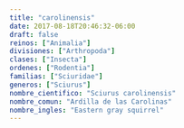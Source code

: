 ```yaml
---
title: "carolinensis"
date: 2017-08-18T20:46:32-06:00
draft: false
reinos: ["Animalia"]
divisiones: ["Arthropoda"]
clases: ["Insecta"]
ordenes: ["Rodentia"]
familias: ["Sciuridae"]
generos: ["Sciurus"]
nombre_cientifico: "Sciurus carolinensis"
nombre_comun: "Ardilla de las Carolinas"
nombre_ingles: "Eastern gray squirrel"
---
```

